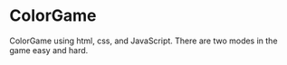 # ColorGame
ColorGame using html, css, and JavaScript. There are two modes in the game easy and hard.
